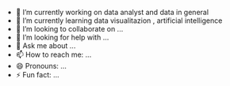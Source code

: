- 🔭 I’m currently working on data analyst and data in general
- 🌱 I’m currently learning data visualitazion , artificial intelligence
- 👯 I’m looking to collaborate on ...
- 🤔 I’m looking for help with ...
- 💬 Ask me about ...
- 📫 How to reach me: ...
- 😄 Pronouns: ...
- ⚡ Fun fact: ...
